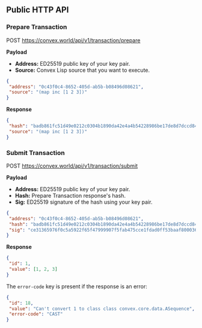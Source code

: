 ## Public HTTP API

### Prepare Transaction 

POST https://convex.world/api/v1/transaction/prepare

**Payload**
- **Address:** ED25519 public key of your key pair.
- **Source:** Convex Lisp source that you want to execute.
 ```json
{
  "address": "0c43f0c4-8652-405d-ab5b-b08496d08621",
  "source": "(map inc [1 2 3])"
}
```

**Response**
 ```json
{
  "hash": "badb861fc51d49e0212c0304b1890da42e4a4b54228986be17de8d7dccd845e2",
  "source": "(map inc [1 2 3])"
}
```

### Submit Transaction

POST https://convex.world/api/v1/transaction/submit

**Payload**
- **Address:** ED25519 public key of your key pair.
- **Hash:** Prepare Transaction response's hash.
- **Sig:** ED25519 signature of the hash using your key pair.

 ```json
{
  "address": "0c43f0c4-8652-405d-ab5b-b08496d08621",
  "hash": "badb861fc51d49e0212c0304b1890da42e4a4b54228986be17de8d7dccd845e2",
  "sig": "ce31365976f0c5a5922f65f47999907f5fab475cce1fdad0ff53baaf800036a4ed1783b6dbb98b14a25e1bfffd140749223f6914b86533e6fa9811de0733cc0b"
}
```

**Response**

 ```json
{
  "id": 1,
  "value": [1, 2, 3]
}
```

The `error-code` key is present if the response is an error:

 ```json
{
  "id": 18,
  "value": "Can't convert 1 to class class convex.core.data.ASequence",
  "error-code": "CAST"
}
```